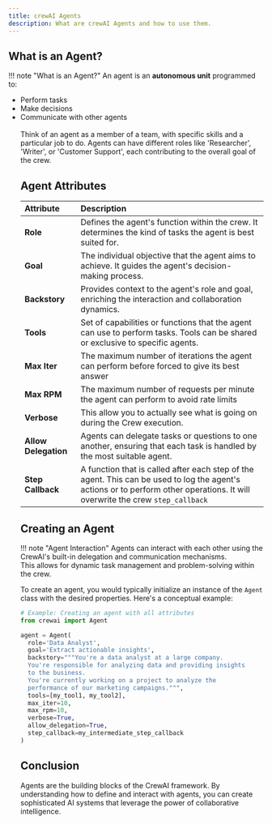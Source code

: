 ```yaml
---
title: crewAI Agents
description: What are crewAI Agents and how to use them.
---
```


## What is an Agent?
!!! note "What is an Agent?"
    An agent is an **autonomous unit** programmed to:
    <ul>
      <li class='leading-3'>Perform tasks</li>
      <li class='leading-3'>Make decisions</li>
      <li class='leading-3'>Communicate with other agents</li>
      <br/>
    Think of an agent as a member of a team, with specific skills and a particular job to do. Agents can have different roles like 'Researcher', 'Writer', or 'Customer Support', each contributing to the overall goal of the crew.

## Agent Attributes

| Attribute      | Description                          |
| :---------- | :----------------------------------- |
| **Role**       | Defines the agent's function within the crew. It determines the kind of tasks the agent is best suited for.  |
| **Goal**       | The individual objective that the agent aims to achieve. It guides the agent's decision-making process. |
| **Backstory**    | Provides context to the agent's role and goal, enriching the interaction and collaboration dynamics. |
| **Tools**    | Set of capabilities or functions that the agent can use to perform tasks. Tools can be shared or exclusive to specific agents. |
| **Max Iter**    | The maximum number of iterations the agent can perform before forced to give its best answer |
| **Max RPM**    | The maximum number of requests per minute the agent can perform to avoid rate limits |
| **Verbose**    | This allow you to actually see what is going on during the Crew execution. |
| **Allow Delegation**    | Agents can delegate tasks or questions to one another, ensuring that each task is handled by the most suitable agent. |
| **Step Callback**    | A function that is called after each step of the agent. This can be used to log the agent's actions or to perform other operations. It will overwrite the crew `step_callback` |

## Creating an Agent

!!! note "Agent Interaction"
    Agents can interact with each other using the CrewAI's built-in delegation and communication mechanisms.<br/>This allows for dynamic task management and problem-solving within the crew.

To create an agent, you would typically initialize an instance of the `Agent` class with the desired properties. Here's a conceptual example:

```python
# Example: Creating an agent with all attributes
from crewai import Agent

agent = Agent(
  role='Data Analyst',
  goal='Extract actionable insights',
  backstory="""You're a data analyst at a large company.
  You're responsible for analyzing data and providing insights
  to the business.
  You're currently working on a project to analyze the
  performance of our marketing campaigns.""",
  tools=[my_tool1, my_tool2],
  max_iter=10,
  max_rpm=10,
  verbose=True,
  allow_delegation=True,
  step_callback=my_intermediate_step_callback
)
```

## Conclusion
Agents are the building blocks of the CrewAI framework. By understanding how to define and interact with agents, you can create sophisticated AI systems that leverage the power of collaborative intelligence.